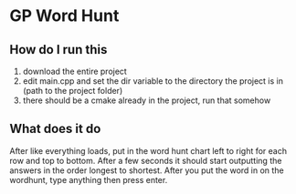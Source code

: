 # GP Word Hunt
 
## How do I run this
1. download the entire project
2. edit main.cpp and set the dir variable to the directory the project is in (path to the project folder)
3. there should be a cmake already in the project, run that somehow

## What does it do
After like everything loads, put in the word hunt chart left to right for each row and top to bottom. After a few seconds it should start outputting the answers in the order longest to shortest. After you put the word in on the wordhunt, type anything then press enter.
